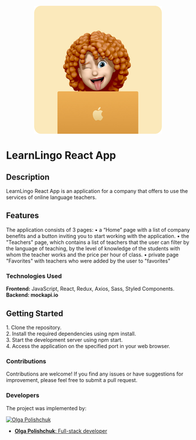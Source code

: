 <br />
<div align="center">
  <img src="./src/images/LogoReadMe.jpg" alt="Logo" width="350" height="350">
</div>

<h1 align="left">LearnLingo React App</h1>

<h2 align="left">Description</h2>
<div align="left">
LearnLingo React App is an application for a company that offers to use the services of online language teachers.
</div>

<h2 align="left">Features</h2>
<div align="left">
The application consists of 3 pages:
• a “Home” page with a list of company benefits and a button inviting you to start working with the application.
• the "Teachers" page, which contains a list of teachers that the user can filter by the language of teaching, by the level of knowledge of the students with whom the teacher works and the price per hour of class.
• private page "Favorites" with teachers who were added by the user to "favorites"
<h3 align="left">Technologies Used</h3>
<strong>Frontend:</strong> JavaScript, React, Redux, Axios, Sass, Styled Components.</br>
<strong>Backend: mockapi.io</strong>
</div>

<h2 align="left">Getting Started</h2>
<div align="left">
1. Clone the repository.</br>
2. Install the required dependencies using npm install.</br>
3. Start the development server using npm start.</br>
4. Access the application on the specified port in your web browser.</br>
<h3 align="left">Contributions</h3>
Contributions are welcome! If you find any issues or have suggestions for improvement, please feel free to submit a pull request.
</div>

### Developers
The project was implemented by:

<p float="left">
  <a href="https://github.com/Polaolka">
  	<img width="125" src="https://avatars.githubusercontent.com/u/101866764" alt="Olga Polishchuk" border="0">
   </a>
</p>

- [**Olga Polishchuk**: Full-stack developer](https://www.linkedin.com/in/polishchuk-olha/)
